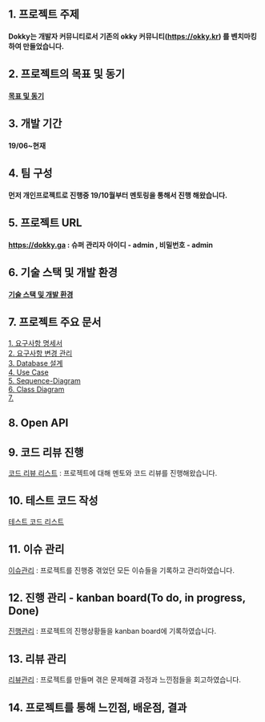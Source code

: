 ## 1. 프로젝트 주제

#### Dokky는 개발자 커뮤니티로서 기존의 okky 커뮤니티(https://okky.kr) 를 벤치마킹하여 만들었습니다.

## 2. 프로젝트의 목표 및 동기

#### [목표 및 동기](https://github.com/ytw9699/Dokky/wiki/%ED%94%84%EB%A1%9C%EC%A0%9D%ED%8A%B8%EC%9D%98-%EB%8F%99%EA%B8%B0-%EB%B0%8F-%EB%AA%A9%ED%91%9C) 

## 3. 개발 기간

#### 19/06~현재

## 4. 팀 구성

#### 먼저 개인프로젝트로 진행중 19/10월부터 멘토링을 통해서 진행 해왔습니다.

## 5. 프로젝트 URL

#### https://dokky.ga  : 슈퍼 관리자 아이디 - admin , 비밀번호 - admin

## 6. 기술 스택 및 개발 환경
#### [기술 스택 및 개발 환경](https://github.com/ytw9699/Dokky/wiki/%EA%B8%B0%EC%88%A0-%EC%8A%A4%ED%83%9D-%EB%B0%8F-%EA%B0%9C%EB%B0%9C-%ED%99%98%EA%B2%BD)

## 7. 프로젝트 주요 문서

[1. 요구사항 명세서](https://github.com/ytw9699/Dokky/blob/master/dokky/documents/%EA%B8%B0%ED%83%80%EB%AC%B8%EC%84%9C%EB%93%A4/%EC%9A%94%EA%B5%AC%EC%82%AC%ED%95%AD-%EB%AA%85%EC%84%B8%EC%84%9C.md)  
[2. 요구사항 변경 관리](https://github.com/ytw9699/Dokky/tree/master/dokky/documents/%EA%B8%B0%ED%83%80%EB%AC%B8%EC%84%9C%EB%93%A4/%EC%9A%94%EA%B5%AC%EC%82%AC%ED%95%AD_%EB%B3%80%EA%B2%BD%EA%B4%80%EB%A6%AC)  
[3. Database 설계](https://github.com/ytw9699/Dokky/blob/master/dokky/documents/%EA%B8%B0%ED%83%80%EB%AC%B8%EC%84%9C%EB%93%A4/DB%EC%84%A4%EA%B3%84.md)     
[4. Use Case ](https://github.com/ytw9699/Dokky/blob/master/dokky/documents/%EA%B8%B0%ED%83%80%EB%AC%B8%EC%84%9C%EB%93%A4/Use-Case.md)   
[5. Sequence-Diagram ](https://github.com/ytw9699/Dokky/blob/master/dokky/documents/%EA%B8%B0%ED%83%80%EB%AC%B8%EC%84%9C%EB%93%A4/Sequence-Diagram.md)  
[6. Class Diagram](https://github.com/ytw9699/Dokky/wiki/%EC%9A%94%EA%B5%AC%EC%82%AC%ED%95%AD-%EB%B3%80%EA%B2%BD-%EA%B4%80%EB%A6%AC)  
[7.](https://github.com/ytw9699/Dokky/wiki/%EC%9A%94%EA%B5%AC%EC%82%AC%ED%95%AD-%EB%B3%80%EA%B2%BD-%EA%B4%80%EB%A6%AC)   

## 8. Open API

## 9. 코드 리뷰 진행

[코드 리뷰 리스트](https://github.com/ytw9699/Dokky/wiki/%EC%BD%94%EB%93%9C%EB%A6%AC%EB%B7%B0-%EB%A6%AC%EC%8A%A4%ED%8A%B8) : 프로젝트에 대해 멘토와  코드 리뷰를 진행해왔습니다.

## 10. 테스트 코드 작성

[테스트 코드 리스트](https://github.com/ytw9699/Dokky/wiki/%ED%85%8C%EC%8A%A4%ED%8A%B8-%EC%BD%94%EB%93%9C-%EB%A6%AC%EC%8A%A4%ED%8A%B8) 

## 11. 이슈 관리
[이슈관리](https://github.com/ytw9699/Dokky/issues) : 프로젝트를 진행중 겪었던 모든 이슈들을 기록하고 관리하였습니다.  
			
## 12. 진행 관리 - kanban board(To do, in progress, Done) 

[진행관리](https://github.com/ytw9699/Dokky/projects/3) : 프로젝트의 진행상황들을 kanban board에 기록하였습니다.  

## 13. 리뷰 관리
[리뷰관리](https://github.com/ytw9699/Dokky/wiki) : 프로젝트를 만들며 겪은 문제해결 과정과 느낀점들을 회고하였습니다.
	
## 14. 프로젝트를 통해 느낀점, 배운점, 결과

			


